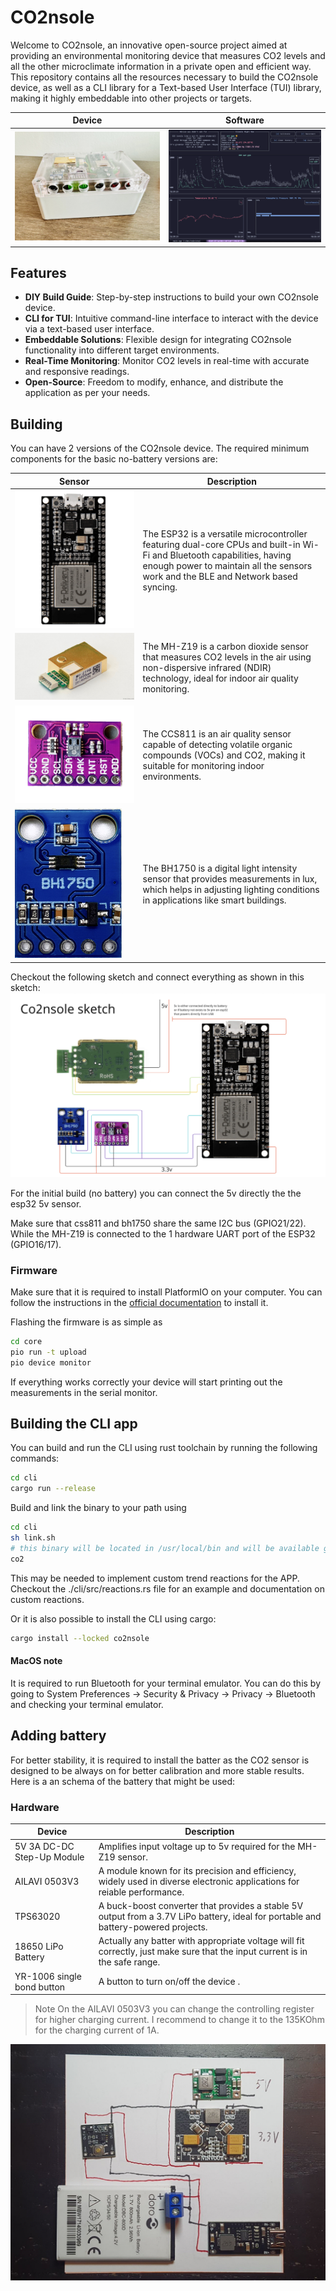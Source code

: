 # CO2nsole

Welcome to CO2nsole, an innovative open-source project aimed at providing an environmental monitoring device that measures CO2 levels and all the other microclimate information in a private open and efficient way. This repository contains all the resources necessary to build the CO2nsole device, as well as a CLI library for a Text-based User Interface (TUI) library, making it highly embeddable into other projects or targets.

| Device                      | Software                           |
| --------------------------- | ---------------------------------- |
| ![CO2nsole](docs/photo.jpg) | ![Screenshot](docs/screenshot.png) |

## Features

- **DIY Build Guide**: Step-by-step instructions to build your own CO2nsole device.
- **CLI for TUI**: Intuitive command-line interface to interact with the device via a text-based user interface.
- **Embeddable Solutions**: Flexible design for integrating CO2nsole functionality into different target environments.
- **Real-Time Monitoring**: Monitor CO2 levels in real-time with accurate and responsive readings.
- **Open-Source**: Freedom to modify, enhance, and distribute the application as per your needs.

## Building

You can have 2 versions of the CO2nsole device. The required minimum components for the basic no-battery versions are:

| Sensor                     | Description                                                                                                                                                                                                  |
| -------------------------- | ------------------------------------------------------------------------------------------------------------------------------------------------------------------------------------------------------------ |
| ![ESP32](docs/esp32.png)   | The ESP32 is a versatile microcontroller featuring dual-core CPUs and built-in Wi-Fi and Bluetooth capabilities, having enough power to maintain all the sensors work and the BLE and Network based syncing. |
| ![MH-Z19](docs/mhz19.png)  | The MH-Z19 is a carbon dioxide sensor that measures CO2 levels in the air using non-dispersive infrared (NDIR) technology, ideal for indoor air quality monitoring.                                          |
| ![CCS811](docs/css811.png) | The CCS811 is an air quality sensor capable of detecting volatile organic compounds (VOCs) and CO2, making it suitable for monitoring indoor environments.                                                   |
| ![BH1750](docs/bh1750.png) | The BH1750 is a digital light intensity sensor that provides measurements in lux, which helps in adjusting lighting conditions in applications like smart buildings.                                         |

Checkout the following sketch and connect everything as shown in this sketch:
![Sketch](docs/sketch.png)

For the initial build (no battery) you can connect the 5v directly the the esp32 5v sensor.

Make sure that css811 and bh1750 share the same I2C bus (GPIO21/22). While the MH-Z19 is connected to the 1 hardware UART port of the ESP32 (GPIO16/17).

### Firmware

Make sure that it is required to install PlatformIO on your computer. You can follow the instructions in the [official documentation](https://docs.platformio.org/en/latest/core/installation.html) to install it.

Flashing the firmware is as simple as

```bash
cd core
pio run -t upload
pio device monitor
```

If everything works correctly your device will start printing out the measurements in the serial monitor.

## Building the CLI app

You can build and run the CLI using rust toolchain by running the following commands:

```bash
cd cli
cargo run --release
```

Build and link the binary to your path using

```bash
cd cli
sh link.sh
# this binary will be located in /usr/local/bin and will be available globally
co2
```

This may be needed to implement custom trend reactions for the APP. Checkout the ./cli/src/reactions.rs file for an example and documentation on custom reactions.

Or it is also possible to install the CLI using cargo:

```bash
cargo install --locked co2nsole
```

#### MacOS note

It is required to run Bluetooth for your terminal emulator. You can do this by going to System Preferences -> Security & Privacy -> Privacy -> Bluetooth and checking your terminal emulator.

## Adding battery

For better stability, it is required to install the batter as the CO2 sensor is designed to be always on for better calibration and more stable results. Here is a an schema of the battery that might be used:

### Hardware

| Device                     | Description                                                                                                                        |
| -------------------------- | ---------------------------------------------------------------------------------------------------------------------------------- |
| 5V 3A DC-DC Step-Up Module | Amplifies input voltage up to 5v required for the MH-Z19 sensor.                                                                   |
| AILAVI 0503V3              | A module known for its precision and efficiency, widely used in diverse electronic applications for reiable performance.           |
| TPS63020                   | A buck-boost converter that provides a stable 5V output from a 3.7V LiPo battery, ideal for portable and battery-powered projects. |
| 18650 LiPo Battery         | Actually any batter with appropriate voltage will fit correctly, just make sure that the input current is in the safe range.       |
| YR-1006 single bond button | A button to turn on/off the device .                                                                                               |

> Note On the AILAVI 0503V3 you can change the controlling register for higher charging current. I recommend to change it to the 135KOhm for the charging current of 1A.

![battery schema](./docs/battery-schema.jpg)
